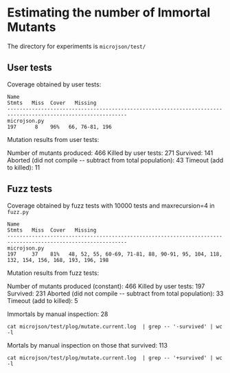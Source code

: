 # Estimating the number of Immortal Mutants

The directory for experiments is `microjson/test/`

## User tests
Coverage obtained by user tests:

```
Name                                                                            Stmts   Miss  Cover   Missing
-------------------------------------------------------------------------------------------------------------
microjson.py                                                                      197      8    96%   66, 76-81, 196
```



Mutation results from user tests:

Number of mutants produced: 466
Killed by user tests: 271
Survived: 141
Aborted (did not compile -- subtract from total population): 43
Timeout (add to killed): 11


## Fuzz tests

Coverage obtained by fuzz tests with 10000 tests and maxrecursion=4 in `fuzz.py`

```
Name
Stmts   Miss  Cover   Missing
-------------------------------------------------------------------------------------------------------------
microjson.py
197     37    81%   48, 52, 55, 60-69, 71-81, 88, 90-91, 95, 104, 118, 132, 154, 156, 168, 193, 196, 198
```


Mutation results from fuzz tests:

Number of mutants produced (constant): 466
Killed by user tests: 197
Survived: 231
Aborted (did not compile -- subtract from total population): 33
Timeout (add to killed): 5

Immortals by manual inspection: 28
```
cat microjson/test/plog/mutate.current.log  | grep -- '-survived' | wc -l
```
Mortals by manual inspection on those that survived: 113
```
cat microjson/test/plog/mutate.current.log  | grep -- '+survived' | wc -l
```
